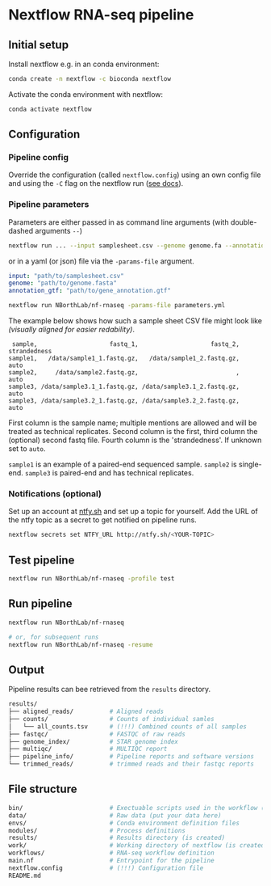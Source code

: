 # Nextflow RNA-seq pipeline

## Initial setup

Install nextflow e.g. in an conda environment:

```bash
conda create -n nextflow -c bioconda nextflow
```

Activate the conda environment with nextflow:

```bash
conda activate nextflow
```

## Configuration

### Pipeline config

Override the configuration (called `nextflow.config`) using an own config file
and using the `-C` flag on the nextflow run
([see docs](https://www.nextflow.io/docs/latest/cli.html)).

### Pipeline parameters

Parameters are either passed in as command line arguments (with double-dashed
arguments `--`)
```bash
nextflow run ... --input samplesheet.csv --genome genome.fa --annotation_gtf annotation.gtf
```
or in a yaml (or json) file via the `-params-file` argument.
```yaml
input: "path/to/samplesheet.csv"
genome: "path/to/genome.fasta"
annotation_gtf: "path/to/gene_annotation.gtf"
```
```bash
nextflow run NBorthLab/nf-rnaseq -params-file parameters.yml
```

The example below shows how such a sample sheet CSV file might look like
*(visually aligned for easier redability)*.
```plain
 sample,                    fastq_1,                    fastq_2, strandedness
sample1,   /data/sample1_1.fastq.gz,   /data/sample1_2.fastq.gz,         auto
sample2,     /data/sample2.fastq.gz,                           ,         auto
sample3, /data/sample3.1_1.fastq.gz, /data/sample3.1_2.fastq.gz,         auto
sample3, /data/sample3.2_1.fastq.gz, /data/sample3.2_2.fastq.gz,         auto
```

First column is the sample name; multiple mentions are allowed and will be
treated as technical replicates.
Second column is the first, third column the (optional) second fastq file.
Fourth column is the 'strandedness'. If unknown set to `auto`.

`sample1` is an example of a paired-end sequenced sample. `sample2` is
single-end. `sample3` is paired-end and has technical replicates.


### Notifications (optional)

Set up an account at [ntfy.sh](https://ntfy.sh) and set up a topic for yourself.
Add the URL of the ntfy topic as a secret to get notified on pipeline runs.

```bash
nextflow secrets set NTFY_URL http://ntfy.sh/<YOUR-TOPIC>
```


## Test pipeline

```bash
nextflow run NBorthLab/nf-rnaseq -profile test
```

## Run pipeline

```bash
nextflow run NBorthLab/nf-rnaseq

# or, for subsequent runs
nextflow run NBorthLab/nf-rnaseq -resume
```

## Output

Pipeline results can bee retrieved from the `results` directory.

```bash
results/
├── aligned_reads/          # Aligned reads
├── counts/                 # Counts of individual samles
│   └── all_counts.tsv      # (!!!) Combined counts of all samples
├── fastqc/                 # FASTQC of raw reads
├── genome_index/           # STAR genome index
├── multiqc/                # MULTIQC report
├── pipeline_info/          # Pipeline reports and software versions
└── trimmed_reads/          # trimmed reads and their fastqc reports
```


## File structure

```bash
bin/                        # Exectuable scripts used in the workflow (not used currently)
data/                       # Raw data (put your data here)
envs/                       # Conda environment definition files
modules/                    # Process definitions
results/                    # Results directory (is created)
work/                       # Working directory of nextflow (is created)
workflows/                  # RNA-seq workflow definition
main.nf                     # Entrypoint for the pipeline
nextflow.config             # (!!!) Configuration file
README.md
```

